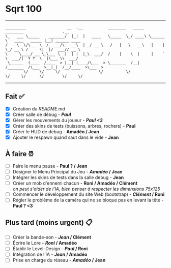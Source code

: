 # Sqrt 100

---------------------------------------------------------------------------------------------------------------
```
_________                  __  .__           ________   _____  ________                 .__               
\_   ___ \_____    _______/  |_|  |   ____   \_____  \_/ ____\ \______ \   ____   _____ |__| ______ ____  
/    \  \/\__  \  /  ___/\   __\  | _/ __ \   /   |   \   __\   |    |  \_/ __ \ /     \|  |/  ___// __ \ 
\     \____/ __ \_\___ \  |  | |  |_\  ___/  /    |    \  |     |    `   \  ___/|  Y Y  \  |\___ \\  ___/ 
 \______  (____  /____  > |__| |____/\___  > \_______  /__|    /_______  /\___  >__|_|  /__/____  >\___  >
        \/     \/     \/                 \/          \/                \/     \/      \/        \/     \/
```

---------------------------------------------------------------------------------------------------------------

## Fait ✅
- [x] Création du *README.md*
- [x] Créer salle de débug - ***Paul***
- [x] Gérer les mouvements du joueur - ***Paul <3***
- [x] Créer des skins de tests (buissons, arbres, rochers) - **Paul**
- [x] Créer le HUD de debug - **Amadéo / Jean**
- [x] Ajouter le respawn quand saut dans le vide - **Jean**

## À faire ⏰
- [ ] Faire le menu pause - **Paul ? / Jean**
- [ ] Designer le Menu Principal du Jeu - ***Amadéo* / Jean**
- [ ] Intégrer les skins de tests dans la salle debug - **Jean**
- [ ] Créer un mob d'ennemi chacun - **Roni / Amadéo / Clément**
      <br>*on peut s'aider de l'IA, bien penser à respecter les dimensions 75x125*
- [ ] Commencer le développement du site Web (bootstrap) - ***Clément* / Roni**
- [ ] Régler le problème de la caméra qui ne se bloque pas en levant la tête - **Paul ? <3**

## Plus tard (moins urgent) 📋
- [ ] Créer la bande-son - ***Jean* / Clément**
- [ ] Écrire le Lore - ***Roni* / Amadéo**
- [ ] Établir le Level-Design - ***Paul* / Roni**
- [ ] Intégration de l’IA - ***Jean* / Amadéo**
- [ ] Prise en charge du réseau - ***Amadéo* / Jean**
